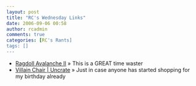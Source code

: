 ```yaml
---
layout: post
title: "RC's Wednesday Links"
date: 2006-09-06 00:58
author: rcadmin
comments: true
categories: [RC's Rants]
tags: []
---
```

<ul>
<li><a href="http://www.newgrounds.com/portal/view/334783" title="Ragdoll Avalanche II">Ragdoll Avalanche II</a> &raquo; This is a GREAT time waster</li>
<li><a href="http://www.uncrate.com/men/home/furniture/villain-chair-006029.php" title="Villain Chair | Uncrate">Villain Chair | Uncrate</a> &raquo; Just in case anyone has started shopping for my birthday already</li>
</ul>

